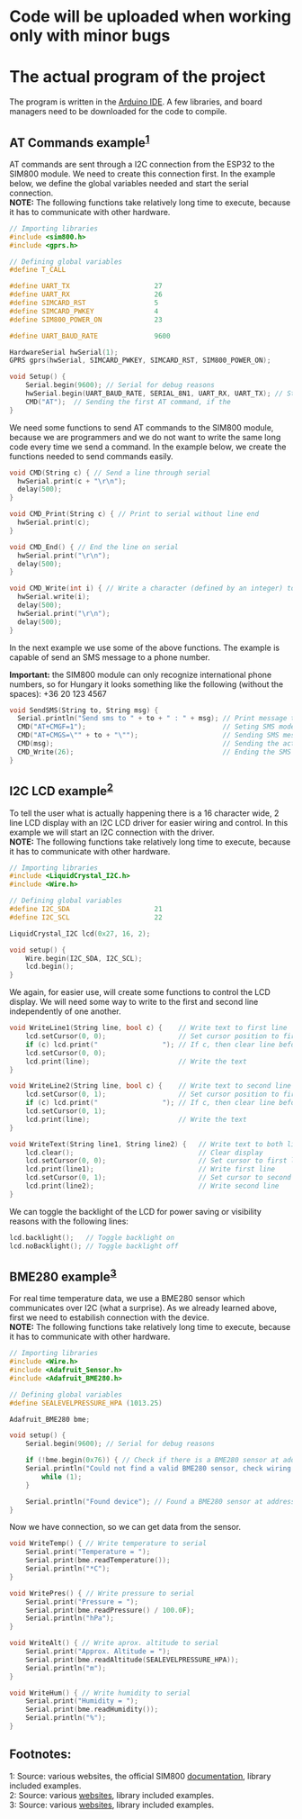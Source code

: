 Code will be uploaded when working only with minor bugs
===
The actual program of the project
===

The program is written in the [Arduino IDE]("https://www.arduino.cc/en/software" "Download here").
A few libraries, and board managers need to be downloaded for the code to compile.

AT Commands example<sup>[1](#myfootnote1)</sup>
---

AT commands are sent through a I2C connection from the ESP32 to the SIM800 module.
We need to create this connection first.
In the example below, we define the global variables needed and start the serial connection.\
__NOTE:__ The following functions take relatively long time to execute, because it has to communicate with other hardware.

```C++
// Importing libraries
#include <sim800.h>
#include <gprs.h>

// Defining global variables
#define T_CALL

#define UART_TX                     27
#define UART_RX                     26
#define SIMCARD_RST                 5
#define SIMCARD_PWKEY               4
#define SIM800_POWER_ON             23

#define UART_BAUD_RATE              9600

HardwareSerial hwSerial(1);
GPRS gprs(hwSerial, SIMCARD_PWKEY, SIMCARD_RST, SIM800_POWER_ON);

void Setup() {
    Serial.begin(9600); // Serial for debug reasons
    hwSerial.begin(UART_BAUD_RATE, SERIAL_8N1, UART_RX, UART_TX); // Start the serial interface
    CMD("AT");  // Sending the first AT command, if the 
}
```

We need some functions to send AT commands to the SIM800 module, because we are programmers and we do not want to write the same long code every time we send a command. In the example below, we create the functions needed to send commands easily.

```C++
void CMD(String c) { // Send a line through serial
  hwSerial.print(c + "\r\n");
  delay(500);
}

void CMD_Print(String c) { // Print to serial without line end
  hwSerial.print(c);
}

void CMD_End() { // End the line on serial
  hwSerial.print("\r\n");
  delay(500);
}

void CMD_Write(int i) { // Write a character (defined by an integer) to serial and end the line
  hwSerial.write(i);
  delay(500);
  hwSerial.print("\r\n");
  delay(500);
}
```

In the next example we use some of the above functions.
The example is capable of send an SMS message to a phone number.

__Important:__ the SIM800 module can only recognize international phone numbers, so for Hungary it looks something like the following (without the spaces): +36 20 123 4567

```C++
void SendSMS(String to, String msg) {
  Serial.println("Send sms to " + to + " : " + msg); // Print message to serial for debug reasons
  CMD("AT+CMGF=1");                                  // Seting SMS mode to text
  CMD("AT+CMGS=\"" + to + "\"");                     // Sending SMS message to "to"
  CMD(msg);                                          // Sending the actual message to serial
  CMD_Write(26);                                     // Ending the SMS with Ctrl+Z
}
```

I2C LCD example<sup>[2](#myfootnote2)</sup>
---

To tell the user what is actually happening there is a 16 character wide, 2 line LCD display with
an I2C LCD driver for easier wiring and control. In this example we will start an I2C connection
with the driver.\
__NOTE:__ The following functions take relatively long time to execute, because it has to communicate with other hardware.

```C++
// Importing libraries
#include <LiquidCrystal_I2C.h>
#include <Wire.h>

// Defining global variables
#define I2C_SDA                     21
#define I2C_SCL                     22

LiquidCrystal_I2C lcd(0x27, 16, 2);

void setup() {
    Wire.begin(I2C_SDA, I2C_SCL);
    lcd.begin();
}
```

We again, for easier use, will create some functions to control the LCD display.
We will need some way to write to the first and second line independently of one another.

```C++
void WriteLine1(String line, bool c) {    // Write text to first line
    lcd.setCursor(0, 0);                  // Set cursor position to first character of first line
    if (c) lcd.print("                "); // If c, then clear line before writing
    lcd.setCursor(0, 0);
    lcd.print(line);                      // Write the text
}

void WriteLine2(String line, bool c) {    // Write text to second line
    lcd.setCursor(0, 1);                  // Set cursor position to first character of second line
    if (c) lcd.print("                "); // If c, then clear line before writing
    lcd.setCursor(0, 1);
    lcd.print(line);                      // Write the text
}

void WriteText(String line1, String line2) {   // Write text to both lines
    lcd.clear();                               // Clear display
    lcd.setCursor(0, 0);                       // Set cursor to first line
    lcd.print(line1);                          // Write first line
    lcd.setCursor(0, 1);                       // Set cursor to second line
    lcd.print(line2);                          // Write second line
}
```

We can toggle the backlight of the LCD for power saving or visibility reasons with the following lines:

```C++
lcd.backlight();   // Toggle backlight on
lcd.noBacklight(); // Toggle backlight off
```

BME280 example<sup>[3](#myfootnote3)</sup>
---

For real time temperature data, we use a BME280 sensor which communicates over I2C (what a surprise).
As we already learned above, first we need to estabilish connection with the device.\
__NOTE:__ The following functions take relatively long time to execute, because it has to communicate with other hardware.

```C++
// Importing libraries
#include <Wire.h>
#include <Adafruit_Sensor.h>
#include <Adafruit_BME280.h>

// Defining global variables
#define SEALEVELPRESSURE_HPA (1013.25)

Adafruit_BME280 bme;

void setup() {
    Serial.begin(9600); // Serial for debug reasons

    if (!bme.begin(0x76)) { // Check if there is a BME280 sensor at address 0x76
    Serial.println("Could not find a valid BME280 sensor, check wiring!");
        while (1);
    }

    Serial.println("Found device"); // Found a BME280 sensor at address 0x76
}
```

Now we have connection, so we can get data from the sensor.

```C++
void WriteTemp() { // Write temperature to serial
    Serial.print("Temperature = ");
    Serial.print(bme.readTemperature());
    Serial.println("*C");
}

void WritePres() { // Write pressure to serial
    Serial.print("Pressure = ");
    Serial.print(bme.readPressure() / 100.0F);
    Serial.println("hPa");
}

void WriteAlt() { // Write aprox. altitude to serial
    Serial.print("Approx. Altitude = ");
    Serial.print(bme.readAltitude(SEALEVELPRESSURE_HPA));
    Serial.println("m");
}

void WriteHum() { // Write humidity to serial
    Serial.print("Humidity = ");
    Serial.print(bme.readHumidity());
    Serial.println("%");
}
```

Footnotes:
---
<a name="myfootnote1">1</a>: Source: various websites, the official SIM800 [documentation](https://www.elecrow.com/wiki/images/2/20/SIM800_Series_AT_Command_Manual_V1.09.pdf "PDF"), library included examples.\
<a name="myfootnote2">2</a>: Source: various [websites](https://create.arduino.cc/projecthub/akshayjoseph666/interface-i2c-16x2-lcd-with-arduino-uno-just-4-wires-273b24 "Good example"), library included examples.\
<a name="myfootnote3">3</a>: Source: various [websites](https://lastminuteengineers.com/bme280-arduino-tutorial/ "Good example"), library included examples.